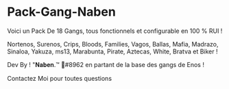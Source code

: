 # Pack-Gang-Naben

Voici un Pack De 18 Gangs, tous fonctionnels et configurable en 100 % RUI !

Nortenos, Surenos, Crips, Bloods, Families, Vagos, Ballas, Mafia, Madrazo, Sinaloa, Yakuza, ms13, Marabunta, Pirate, Aztecas, White, Bratva et Biker !

Dev By ! "𝐍𝐚𝐛𝐞𝐧.™ 🌴#8962 en partant de la base des gangs de Enos !

Contactez Moi pour toutes questions
